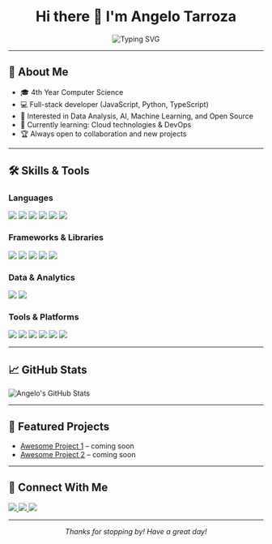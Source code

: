 <!-- Profile Header -->
<h1 align="center">Hi there 👋 I'm Angelo Tarroza</h1>
<p align="center">
   <img src="https://readme-typing-svg.demolab.com?font=Fira+Code&size=24&pause=1000&color=FFD700&center=true&vCenter=true&width=435&lines=Passionate+Developer;AI+%7C+ML+%7C+Data+Analysis+Enthusiast;Open+Source+Contributor" alt="Typing SVG" />
</p>

---

## 🚀 About Me
- 🎓 4th Year Computer Science
- 💻 Full-stack developer (JavaScript, Python, TypeScript)
- 🔗 Interested in Data Analysis, AI, Machine Learning, and Open Source
- 🌱 Currently learning: Cloud technologies & DevOps
- 🏆 Always open to collaboration and new projects

---

## 🛠️ Skills & Tools

### Languages
<p>
  <img src="https://img.shields.io/badge/-JavaScript-F7DF1E?logo=javascript&logoColor=black&style=flat-square" />
  <img src="https://img.shields.io/badge/-Python-3776AB?logo=python&logoColor=white&style=flat-square" />
  <img src="https://img.shields.io/badge/-C++-00599C?logo=c%2B%2B&logoColor=white&style=flat-square" />
  <img src="https://img.shields.io/badge/-TypeScript-3178C6?logo=typescript&logoColor=white&style=flat-square" />
  <img src="https://img.shields.io/badge/-Java-007396?logo=java&logoColor=white&style=flat-square" />
  <img src="https://img.shields.io/badge/-SQL-4479A1?logo=mysql&logoColor=white&style=flat-square" />
</p>

### Frameworks & Libraries
<p>
  <img src="https://img.shields.io/badge/-React-61DAFB?logo=react&logoColor=black&style=flat-square" />
  <img src="https://img.shields.io/badge/-Vue.js-4FC08D?logo=vue.js&logoColor=white&style=flat-square" />
  <img src="https://img.shields.io/badge/-Node.js-339933?logo=nodedotjs&logoColor=white&style=flat-square" />
  <img src="https://img.shields.io/badge/-Express-000000?logo=express&logoColor=white&style=flat-square" />
  <img src="https://img.shields.io/badge/-Django-092E20?logo=django&logoColor=white&style=flat-square" />
</p>

### Data & Analytics
<p>
  <img src="https://img.shields.io/badge/-Excel-217346?logo=microsoft-excel&logoColor=white&style=flat-square" />
  <img src="https://img.shields.io/badge/-Power%20BI-F2C811?logo=powerbi&logoColor=black&style=flat-square" />
</p>

### Tools & Platforms
<p>
  <img src="https://img.shields.io/badge/-Git-F05032?logo=git&logoColor=white&style=flat-square" />
  <img src="https://img.shields.io/badge/-Docker-2496ED?logo=docker&logoColor=white&style=flat-square" />
  <img src="https://img.shields.io/badge/-VS%20Code-007ACC?logo=visualstudiocode&logoColor=white&style=flat-square" />
  <img src="https://img.shields.io/badge/-AWS-232F3E?logo=amazonaws&logoColor=white&style=flat-square" />
  <img src="https://img.shields.io/badge/-Azure-0078D4?logo=microsoftazure&logoColor=white&style=flat-square" />
  <img src="https://img.shields.io/badge/-Windsurf-00BFFF?logo=sports&logoColor=white&style=flat-square" /> <!-- Custom badge for windsurfing as a tool -->
</p>

---

## 📈 GitHub Stats
![Angelo's GitHub Stats](https://github-readme-stats.vercel.app/api?username=CS-AngeloTarroza&show_icons=true&hide_title=true&count_private=true&theme=github_dark)

---

## 📂 Featured Projects
- [Awesome Project 1](https://github.com/CS-AngeloTarroza/awesome-project-1) – coming soon
- [Awesome Project 2](https://github.com/CS-AngeloTarroza/awesome-project-2) – coming soon

---

## 🤝 Connect With Me
<p>
  <a href="mailto:angelotarroza15@gmail.com">
    <img src="https://img.shields.io/badge/Email-D14836?style=flat-square&logo=gmail&logoColor=white"/>
  </a>
  <a href="https://www.linkedin.com/in/your-linkedin">
    <img src="https://img.shields.io/badge/LinkedIn-0A66C2?style=flat-square&logo=linkedin&logoColor=white"/>
  </a>
  <a href="https://twitter.com/your-twitter">
    <img src="https://img.shields.io/badge/Twitter-1DA1F2?style=flat-square&logo=twitter&logoColor=white"/>
  </a>
</p>

---

<p align="center"><i>Thanks for stopping by! Have a great day!</i></p>
